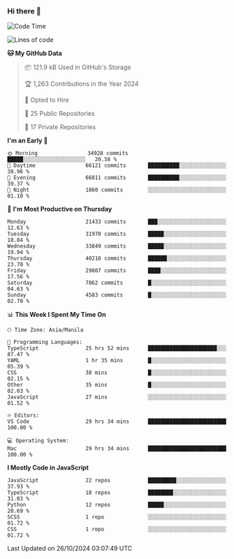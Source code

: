 ### Hi there 👋

<!--START_SECTION:waka-->
![Code Time](http://img.shields.io/badge/Code%20Time-1%2C243%20hrs%2059%20mins-blue)

![Lines of code](https://img.shields.io/badge/From%20Hello%20World%20I%27ve%20Written-67.3%20million%20lines%20of%20code-blue)

**🐱 My GitHub Data** 

> 📦 121.9 kB Used in GitHub's Storage 
 > 
> 🏆 1,263 Contributions in the Year 2024
 > 
> 💼 Opted to Hire
 > 
> 📜 25 Public Repositories 
 > 
> 🔑 17 Private Repositories 
 > 
**I'm an Early 🐤** 

```text
🌞 Morning                34928 commits       █████░░░░░░░░░░░░░░░░░░░░   20.58 % 
🌆 Daytime                66121 commits       ██████████░░░░░░░░░░░░░░░   38.96 % 
🌃 Evening                66811 commits       ██████████░░░░░░░░░░░░░░░   39.37 % 
🌙 Night                  1860 commits        ░░░░░░░░░░░░░░░░░░░░░░░░░   01.10 % 
```
📅 **I'm Most Productive on Thursday** 

```text
Monday                   21433 commits       ███░░░░░░░░░░░░░░░░░░░░░░   12.63 % 
Tuesday                  31970 commits       █████░░░░░░░░░░░░░░░░░░░░   18.84 % 
Wednesday                33849 commits       █████░░░░░░░░░░░░░░░░░░░░   19.94 % 
Thursday                 40216 commits       ██████░░░░░░░░░░░░░░░░░░░   23.70 % 
Friday                   29807 commits       ████░░░░░░░░░░░░░░░░░░░░░   17.56 % 
Saturday                 7862 commits        █░░░░░░░░░░░░░░░░░░░░░░░░   04.63 % 
Sunday                   4583 commits        █░░░░░░░░░░░░░░░░░░░░░░░░   02.70 % 
```


📊 **This Week I Spent My Time On** 

```text
🕑︎ Time Zone: Asia/Manila

💬 Programming Languages: 
TypeScript               25 hrs 52 mins      ██████████████████████░░░   87.47 % 
YAML                     1 hr 35 mins        █░░░░░░░░░░░░░░░░░░░░░░░░   05.39 % 
CSS                      38 mins             █░░░░░░░░░░░░░░░░░░░░░░░░   02.15 % 
Other                    35 mins             █░░░░░░░░░░░░░░░░░░░░░░░░   02.03 % 
JavaScript               27 mins             ░░░░░░░░░░░░░░░░░░░░░░░░░   01.52 % 

🔥 Editors: 
VS Code                  29 hrs 34 mins      █████████████████████████   100.00 % 

💻 Operating System: 
Mac                      29 hrs 34 mins      █████████████████████████   100.00 % 
```

**I Mostly Code in JavaScript** 

```text
JavaScript               22 repos            █████████░░░░░░░░░░░░░░░░   37.93 % 
TypeScript               18 repos            ████████░░░░░░░░░░░░░░░░░   31.03 % 
Python                   12 repos            █████░░░░░░░░░░░░░░░░░░░░   20.69 % 
SCSS                     1 repo              ░░░░░░░░░░░░░░░░░░░░░░░░░   01.72 % 
CSS                      1 repo              ░░░░░░░░░░░░░░░░░░░░░░░░░   01.72 % 
```




 Last Updated on 26/10/2024 03:07:49 UTC
<!--END_SECTION:waka-->
